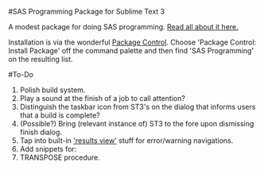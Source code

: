 #SAS Programming Package for Sublime Text 3

A modest package for doing SAS programming. [Read all about it here.](http://implementing-vdw.blogspot.com/2012/10/new-sublime-text-package-available-for.html)

Installation is via the wonderful [Package Control](http://wbond.net/sublime_packages/package_control).  Choose 'Package Control: Install Package' off the command palette and then find 'SAS Programming' on the resulting list.

#To-Do
1. Polish build system.
  1. Play a sound at the finish of a job to call attention?
  3. Distinguish the taskbar icon from ST3's on the dialog that informs users that a build is complete?
  2. (Possible?) Bring (relevant instance of) ST3 to the fore upon dismissing finish dialog.
  4. Tap into built-in ['results view'](https://github.com/wbond/package_control_channel/pull/5571) stuff for error/warning navigations.
3. Add snippets for:
  1. TRANSPOSE procedure.


